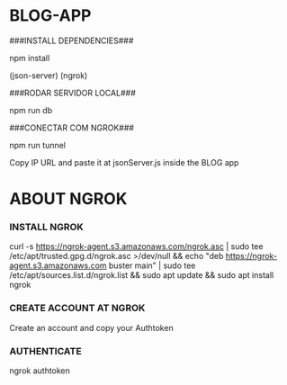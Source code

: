 # BLOG-APP

###INSTALL DEPENDENCIES###

npm install

(json-server)
(ngrok)

###RODAR SERVIDOR LOCAL###

npm run db

###CONECTAR COM NGROK###

npm run tunnel

Copy IP URL and paste it at jsonServer.js inside the BLOG app



# ABOUT NGROK

### INSTALL NGROK ### 

curl -s https://ngrok-agent.s3.amazonaws.com/ngrok.asc | sudo tee /etc/apt/trusted.gpg.d/ngrok.asc >/dev/null &&
              echo "deb https://ngrok-agent.s3.amazonaws.com buster main" | sudo tee /etc/apt/sources.list.d/ngrok.list &&
              sudo apt update && sudo apt install ngrok   
              
### CREATE ACCOUNT AT NGROK ###

Create an account and copy your Authtoken


### AUTHENTICATE ###

 ngrok authtoken <token>
